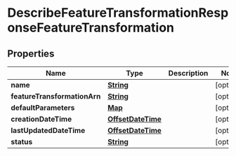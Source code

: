

# DescribeFeatureTransformationResponseFeatureTransformation


## Properties

| Name | Type | Description | Notes |
|------------ | ------------- | ------------- | -------------|
|**name** | [**String**](String.md) |  |  [optional] |
|**featureTransformationArn** | [**String**](String.md) |  |  [optional] |
|**defaultParameters** | [**Map**](Map.md) |  |  [optional] |
|**creationDateTime** | [**OffsetDateTime**](OffsetDateTime.md) |  |  [optional] |
|**lastUpdatedDateTime** | [**OffsetDateTime**](OffsetDateTime.md) |  |  [optional] |
|**status** | [**String**](String.md) |  |  [optional] |



